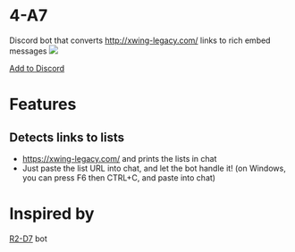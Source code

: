 # 4-A7

Discord bot that converts http://xwing-legacy.com/ links to rich embed messages
![](https://static.wikia.nocookie.net/starwars/images/c/ce/4A-7-TCWf.png/revision/latest?cb=20200501010504)

<a href="https://discord.com/api/oauth2/authorize?client_id=1076175997143105536&permissions=274878195776&scope=bot%20applications.commands">Add to Discord</a>

# Features

## Detects links to lists

- <https://xwing-legacy.com/> and prints the lists in chat
- Just paste the list URL into chat, and let the bot handle it! (on Windows, you can press F6 then CTRL+C, and paste into chat)

# Inspired by

<a href="https://github.com/Apollonaut13/r2-d7">R2-D7</a> bot
